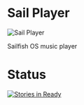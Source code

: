 
Sail Player
==========

![Sail Player](https://raw.githubusercontent.com/i4004/SailPlayer/master/Images/Logo128x128.png)

Sailfish OS music player

Status
===
[![Stories in Ready](https://badge.waffle.io/i4004/SailPlayer.png?label=ready&title=Ready)](https://waffle.io/i4004/SailPlayer)
